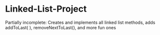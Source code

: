 # Linked-List-Project
Partially incomplete: Creates and implements all linked list methods, adds addToLast( ), removeNextToLast(), and more fun ones
